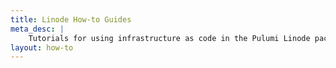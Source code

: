 ```yaml
---
title: Linode How-to Guides
meta_desc: |
    Tutorials for using infrastructure as code in the Pulumi Linode package
layout: how-to
---
```

